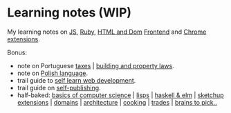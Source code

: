 # Learning notes (WIP)

My learning notes on [JS](on-native-methods-tricks-quirks.js), [Ruby](on-native-methods-tricks-quirks.md), [HTML and Dom](on-js-dom-html-css.html) [Frontend](on-js-frontend-frameworks.js) and [Chrome extensions](on-extensions-chrome.js).

Bonus:

- note on Portuguese [taxes](on-portuguese-tax-system.md) | [building and property laws](on-portuguese-building-property-laws.md).
- note on [Polish language](on-polish-language.md).
- trail guide to [self learn web development](trail-guide-web-development.md).
- trail guide on [self-publishing](trail-guide-self-publishing.md).
- half-baked: [basics of computer science](on-computer-science-for-noobs.md) | [lisps](on-lisps.md) | [haskell & elm](on-haskell-elm.md) | [sketchup extensions](on-extensions-sketchup.md) | [domains](on-domains.md) | [architecture](on-architecture.md) | [cooking](on-cooking.md) | [trades](on-trades.md) | [brains to pick..](on-brains-to-pick.md)